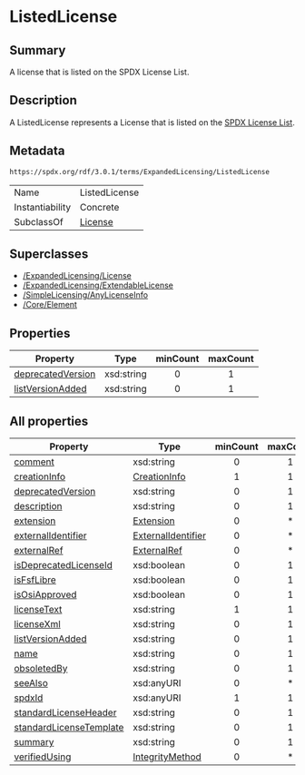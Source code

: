 <!-- Automatically generated by spec-parser v2.5.0 on 2024-08-10T18:46:28.607668+00:00 -->
<!-- SPDX-License-Identifier: Community-Spec-1.0 -->

# ListedLicense

## Summary

A license that is listed on the SPDX License List.


## Description

A ListedLicense represents a License that is listed on the
[SPDX License List](https://spdx.org/licenses).


## Metadata

`https://spdx.org/rdf/3.0.1/terms/ExpandedLicensing/ListedLicense`


| | |
|---|---|
| Name | ListedLicense |
| Instantiability | Concrete |
| SubclassOf | [License](../Classes/License.md) |


## Superclasses

* [/ExpandedLicensing/License](../../ExpandedLicensing/Classes/License.md)
* [/ExpandedLicensing/ExtendableLicense](../../ExpandedLicensing/Classes/ExtendableLicense.md)
* [/SimpleLicensing/AnyLicenseInfo](../../SimpleLicensing/Classes/AnyLicenseInfo.md)
* [/Core/Element](../../Core/Classes/Element.md)




## Properties

| Property | Type | minCount | maxCount |
|---|---|:---:|:---:|
| [deprecatedVersion](../Properties/deprecatedVersion.md) | xsd:string | 0 | 1 |
| [listVersionAdded](../Properties/listVersionAdded.md) | xsd:string | 0 | 1 |



## All properties

| Property | Type | minCount | maxCount |
|---|---|:---:|:---:|
| [comment](../../Core/Properties/comment.md) | xsd:string | 0 | 1 |
| [creationInfo](../../Core/Properties/creationInfo.md) | [CreationInfo](../../Core/Classes/CreationInfo.md) | 1 | 1 |
| [deprecatedVersion](../../ExpandedLicensing/Properties/deprecatedVersion.md) | xsd:string | 0 | 1 |
| [description](../../Core/Properties/description.md) | xsd:string | 0 | 1 |
| [extension](../../Core/Properties/extension.md) | [Extension](../../Extension/Classes/Extension.md) | 0 | * |
| [externalIdentifier](../../Core/Properties/externalIdentifier.md) | [ExternalIdentifier](../../Core/Classes/ExternalIdentifier.md) | 0 | * |
| [externalRef](../../Core/Properties/externalRef.md) | [ExternalRef](../../Core/Classes/ExternalRef.md) | 0 | * |
| [isDeprecatedLicenseId](../../ExpandedLicensing/Properties/isDeprecatedLicenseId.md) | xsd:boolean | 0 | 1 |
| [isFsfLibre](../../ExpandedLicensing/Properties/isFsfLibre.md) | xsd:boolean | 0 | 1 |
| [isOsiApproved](../../ExpandedLicensing/Properties/isOsiApproved.md) | xsd:boolean | 0 | 1 |
| [licenseText](../../SimpleLicensing/Properties/licenseText.md) | xsd:string | 1 | 1 |
| [licenseXml](../../ExpandedLicensing/Properties/licenseXml.md) | xsd:string | 0 | 1 |
| [listVersionAdded](../../ExpandedLicensing/Properties/listVersionAdded.md) | xsd:string | 0 | 1 |
| [name](../../Core/Properties/name.md) | xsd:string | 0 | 1 |
| [obsoletedBy](../../ExpandedLicensing/Properties/obsoletedBy.md) | xsd:string | 0 | 1 |
| [seeAlso](../../ExpandedLicensing/Properties/seeAlso.md) | xsd:anyURI | 0 | * |
| [spdxId](../../Core/Properties/spdxId.md) | xsd:anyURI | 1 | 1 |
| [standardLicenseHeader](../../ExpandedLicensing/Properties/standardLicenseHeader.md) | xsd:string | 0 | 1 |
| [standardLicenseTemplate](../../ExpandedLicensing/Properties/standardLicenseTemplate.md) | xsd:string | 0 | 1 |
| [summary](../../Core/Properties/summary.md) | xsd:string | 0 | 1 |
| [verifiedUsing](../../Core/Properties/verifiedUsing.md) | [IntegrityMethod](../../Core/Classes/IntegrityMethod.md) | 0 | * |



